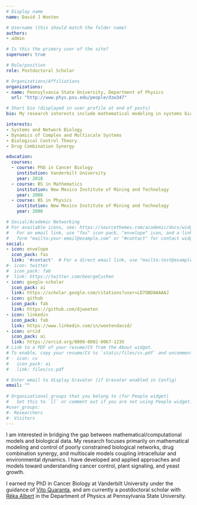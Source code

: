```yaml
---
# Display name
name: David J Wooten

# Username (this should match the folder name)
authors:
- admin

# Is this the primary user of the site?
superuser: true

# Role/position
role: Postdoctoral Scholar

# Organizations/Affiliations
organizations:
- name: Pennsylvania State University, Department of Physics
  url: "http://www.phys.psu.edu/people/dzw347"

# Short bio (displayed in user profile at end of posts)
bio: My research interests include mathematical modeling in systems biology, plants, cancer and drug synergy.

interests:
- Systems and Network Biology
- Dynamics of Complex and Multiscale Systems
- Biological Control Theory
- Drug Combination Synergy

education:
  courses:
  - course: PhD in Cancer Biology
    institution: Vanderbilt University
    year: 2018
  - course: BS in Mathematics
    institution: New Mexico Institute of Mining and Technology
    year: 2008
  - course: BS in Physics
    institution: New Mexico Institute of Mining and Technology
    year: 2008

# Social/Academic Networking
# For available icons, see: https://sourcethemes.com/academic/docs/widgets/#icons
#   For an email link, use "fas" icon pack, "envelope" icon, and a link in the
#   form "mailto:your-email@example.com" or "#contact" for contact widget.
social:
- icon: envelope
  icon_pack: fas
  link: '#contact'  # For a direct email link, use "mailto:test@example.org".
#- icon: twitter
#  icon_pack: fab
#  link: https://twitter.com/GeorgeCushen
- icon: google-scholar
  icon_pack: ai
  link: https://scholar.google.com/citations?user=LD7OBD8AAAAJ
- icon: github
  icon_pack: fab
  link: https://github.com/djwooten
- icon: linkedin
  icon_pack: fab
  link: https://www.linkedin.com/in/wootendavid/
- icon: orcid
  icon_pack: ai
  link: https://orcid.org/0000-0002-0067-123X
# Link to a PDF of your resume/CV from the About widget.
# To enable, copy your resume/CV to `static/files/cv.pdf` and uncomment the lines below.  
# - icon: cv
#   icon_pack: ai
#   link: files/cv.pdf

# Enter email to display Gravatar (if Gravatar enabled in Config)
email: ""
  
# Organizational groups that you belong to (for People widget)
#   Set this to `[]` or comment out if you are not using People widget.  
#user_groups:
#- Researchers
#- Visitors
---
```


I am interested in bridging the gap between mathematical/computational models and biological data. My research focuses primarily on mathematical modeling and control of poorly constrained biological networks, drug combination synergy, and multiscale models coupling intracellular and environmental dynamics. I have developed and applied approaches and models toward understanding cancer control, plant signaling, and yeast growth.

I earned my PhD in Cancer Biology at Vanderbilt University under the guidance of [Vito Quaranta](https://lab.vanderbilt.edu/quarantalab/), and am currently a postdoctoral scholar with [Réka Albert](https://www.ralbert.me) in the Department of Physics at Pennsylvania State University.
